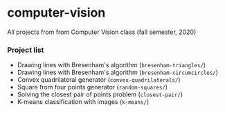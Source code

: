 # computer-vision

All projects from from Computer Vision class (fall semester, 2020)

### Project list

- Drawing lines with Bresenham's algorithm (`bresenham-triangles/`)
- Drawing lines with Bresenham's algorithm (`bresenham-circumcircles/`)
- Convex quadrilateral generator (`convex-quadrilaterals/`)
- Square from four points generator (`random-squares/`)
- Solving the closest pair of points problem (`closest-pair/`)
- K-means classification with images (`k-means/`)

